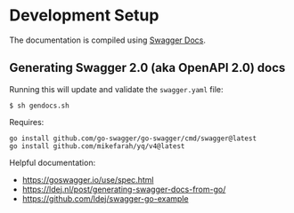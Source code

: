 # Development Setup

The documentation is compiled using [Swagger Docs](https://swagger.io/docs/).

## Generating Swagger 2.0 (aka OpenAPI 2.0) docs

Running this will update and validate the `swagger.yaml` file:
```
$ sh gendocs.sh
```

Requires:
```
go install github.com/go-swagger/go-swagger/cmd/swagger@latest
go install github.com/mikefarah/yq/v4@latest
```

Helpful documentation:
- https://goswagger.io/use/spec.html
- https://ldej.nl/post/generating-swagger-docs-from-go/
- https://github.com/ldej/swagger-go-example
